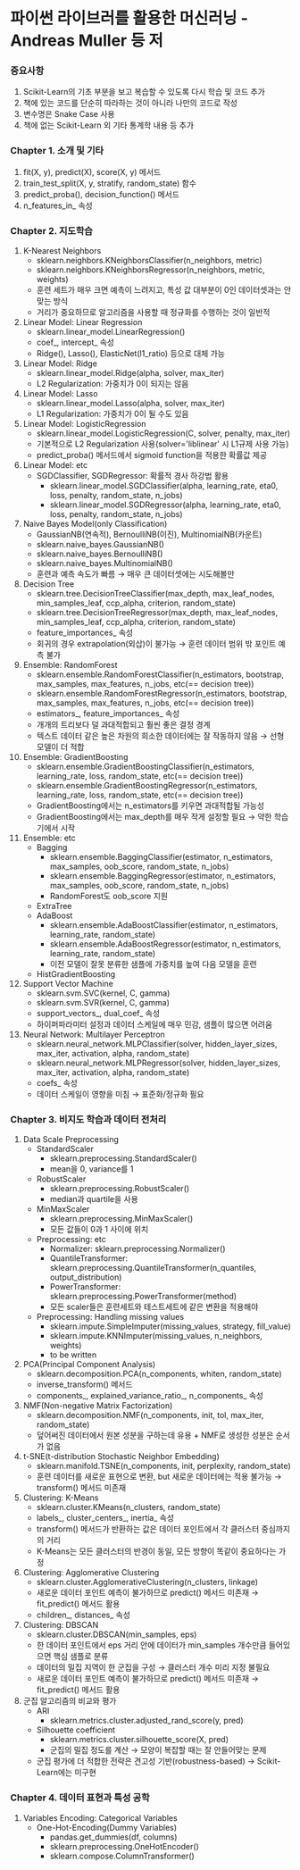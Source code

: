 # 파이썬 라이브러를 활용한 머신러닝 - Andreas Muller 등 저
### 중요사항
1. Scikit-Learn의 기초 부분을 보고 복습할 수 있도록 다시 학습 및 코드 추가
2. 책에 있는 코드를 단순히 따라하는 것이 아니라 나만의 코드로 작성
3. 변수명은 Snake Case 사용
4. 책에 없는 Scikit-Learn 외 기타 통계학 내용 등 추가

### Chapter 1. 소개 및 기타
1. fit(X, y), predict(X), score(X, y) 메서드
2. train_test_split(X, y, stratify, random_state) 함수
3. predict_proba(), decision_function() 메서드
4. n_features_in_ 속성

### Chapter 2. 지도학습
1. K-Nearest Neighbors
    - sklearn.neighbors.KNeighborsClassifier(n_neighbors, metric)
    - sklearn.neighbors.KNeighborsRegressor(n_neighbors, metric, weights)
    - 훈련 세트가 매우 크면 예측이 느려지고, 특성 값 대부분이 0인 데이터셋과는 안 맞는 방식
    - 거리가 중요하므로 알고리즘을 사용할 때 정규화를 수행하는 것이 일반적
2. Linear Model: Linear Regression
    - sklearn.linear_model.LinearRegression()
    - coef_, intercept_ 속성
    - Ridge(), Lasso(), ElasticNet(l1_ratio) 등으로 대체 가능
3. Linear Model: Ridge
    - sklearn.linear_model.Ridge(alpha, solver, max_iter)
    - L2 Regularization: 가중치가 0이 되지는 않음
4. Linear Model: Lasso
    - sklearn.linear_model.Lasso(alpha, solver, max_iter)
    - L1 Regularization: 가중치가 0이 될 수도 있음
5. Linear Model: LogisticRegression
    - sklearn.linear_model.LogisticRegression(C, solver, penalty, max_iter)
    - 기본적으로 L2 Regularization 사용(solver='liblinear' 시 L1규제 사용 가능)
    - predict_proba() 메서드에서 sigmoid function을 적용한 확률값 제공
6. Linear Model: etc
    - SGDClassifier, SGDRegressor: 확률적 경사 하강법 활용
        - sklearn.linear_model.SGDClassifier(alpha, learning_rate, eta0, loss, penalty, random_state, n_jobs)
        - sklearn.linear_model.SGDRegressor(alpha, learning_rate, eta0, loss, penalty, random_state, n_jobs)
7. Naive Bayes Model(only Classification)
    - GaussianNB(연속적), BernoulliNB(이진), MultinomialNB(카운트)
    - sklearn.naive_bayes.GaussianNB()
    - sklearn.naive_bayes.BernoulliNB()
    - sklearn.naive_bayes.MultinomialNB()
    - 훈련과 예측 속도가 빠름 → 매우 큰 데이터셋에는 시도해볼만
8. Decision Tree
    - sklearn.tree.DecisionTreeClassifier(max_depth, max_leaf_nodes, min_samples_leaf, ccp_alpha, criterion, random_state)
    - sklearn.tree.DecisionTreeRegressor(max_depth, max_leaf_nodes, min_samples_leaf, ccp_alpha, criterion, random_state)
    - feature_importances_ 속성
    - 회귀의 경우 extrapolation(외삽)이 불가능 → 훈련 데이터 범위 밖 포인트 예측 불가
9. Ensemble: RandomForest
    - sklearn.ensemble.RandomForestClassifier(n_estimators, bootstrap, max_samples, max_features, n_jobs, etc(== decision tree))
    - sklearn.ensemble.RandomForestRegressor(n_estimators, bootstrap, max_samples, max_features, n_jobs, etc(== decision tree))
    - estimators_, feature_importances_ 속성
    - 개개의 트리보다 덜 과대적합되고 훨씬 좋은 결정 경계
    - 텍스트 데이터 같은 높은 차원의 희소한 데이터에는 잘 작동하지 않음 → 선형 모델이 더 적합
10. Ensemble: GradientBoosting
    - sklearn.ensemble.GradientBoostingClassifier(n_estimators, learning_rate, loss, random_state, etc(== decision tree))
    - sklearn.ensemble.GradientBoostingRegressor(n_estimators, learning_rate, loss, random_state, etc(== decision tree))
    - GradientBoosting에서는 n_estimators를 키우면 과대적합될 가능성
    - GradientBoosting에서는 max_depth를 매우 작게 설정할 필요 → 약한 학습기에서 시작
11. Ensemble: etc
    - Bagging
        - sklearn.ensemble.BaggingClassifier(estimator, n_estimators, max_samples, oob_score, random_state, n_jobs)
        - sklearn.ensemble.BaggingRegressor(estimator, n_estimators, max_samples, oob_score, random_state, n_jobs)
        - RandomForest도 oob_score 지원
    - ExtraTree
    - AdaBoost
        - sklearn.ensemble.AdaBoostClassifier(estimator, n_estimators, learning_rate, random_state)
        - sklearn.ensemble.AdaBoostRegressor(estimator, n_estimators, learning_rate, random_state)
        - 이전 모델이 잘못 분류한 샘플에 가중치를 높여 다음 모델을 훈련
    - HistGradientBoosting
12. Support Vector Machine
    - sklearn.svm.SVC(kernel, C, gamma)
    - sklearn.svm.SVR(kernel, C, gamma)
    - support_vectors_, dual_coef_ 속성
    - 하이퍼파라미터 설정과 데이터 스케일에 매우 민감, 샘플이 많으면 어려움
13. Neural Network: Multilayer Perceptron
    - sklearn.neural_network.MLPClassifier(solver, hidden_layer_sizes, max_iter, activation, alpha, random_state)
    - sklearn.neural_network.MLPRegressor(solver, hidden_layer_sizes, max_iter, activation, alpha, random_state)
    - coefs_ 속성
    - 데이터 스케일이 영향을 미침 → 표준화/정규화 필요

### Chapter 3. 비지도 학습과 데이터 전처리
1. Data Scale Preprocessing
    - StandardScaler
        - sklearn.preprocessing.StandardScaler()
        - mean을 0, variance를 1
    - RobustScaler
        - sklearn.preprocessing.RobustScaler()
        - median과 quartile을 사용
    - MinMaxScaler
        - sklearn.preprocessing.MinMaxScaler()
        - 모든 값들이 0과 1 사이에 위치
    - Preprocessing: etc
        - Normalizer: sklearn.preprocessing.Normalizer()
        - QuantileTransformer: sklearn.preprocessing.QuantileTransformer(n_quantiles, output_distribution)
        - PowerTransformer: sklearn.preprocessing.PowerTransformer(method)
        - 모든 scaler들은 훈련세트와 테스트세트에 같은 변환을 적용해야
    - Preprocessing: Handling missing values
        - sklearn.impute.SimpleImputer(missing_values, strategy, fill_value)
        - sklearn.impute.KNNImputer(missing_values, n_neighbors, weights)
        - to be written
2. PCA(Principal Component Analysis)
    - sklearn.decomposition.PCA(n_components, whiten, random_state)
    - inverse_transform() 메서드
    - components_, explained_variance_ratio_, n_components_ 속성
3. NMF(Non-negative Matrix Factorization)
    - sklearn.decomposition.NMF(n_components, init, tol, max_iter, random_state)
    - 덮어써진 데이터에서 원본 성분을 구하는데 유용 + NMF로 생성한 성분은 순서가 없음
4. t-SNE(t-distribution Stochastic Neighbor Embedding)
    - sklearn.manifold.TSNE(n_components, init, perplexity, random_state)
    - 훈련 데이터를 새로운 표현으로 변환, but 새로운 데이터에는 적용 불가능 → transform() 메서드 미존재
5. Clustering: K-Means
    - sklearn.cluster.KMeans(n_clusters, random_state)
    - labels_, cluster_centers_, inertia_ 속성
    - transform() 메서드가 반환하는 값은 데이터 포인트에서 각 클러스터 중심까지의 거리
    - K-Means는 모든 클러스터의 반경이 동일, 모든 방향이 똑같이 중요하다는 가정
6. Clustering: Agglomerative Clustering
    - sklearn.cluster.AgglomerativeClustering(n_clusters, linkage)
    - 새로운 데이터 포인트 예측이 불가하므로 predict() 메서드 미존재 → fit_predict() 메서드 활용
    - children_, distances_ 속성
7. Clustering: DBSCAN
    - sklearn.cluster.DBSCAN(min_samples, eps)
    - 한 데이터 포인트에서 eps 거리 안에 데이터가 min_samples 개수만큼 들어있으면 핵심 샘플로 분류
    - 데이터의 밀집 지역이 한 군집을 구성 → 클러스터 개수 미리 지정 불필요
    - 새로운 데이터 포인트 예측이 불가하므로 predict() 메서드 미존재 → fit_predict() 메서드 활용
8. 군집 알고리즘의 비교와 평가
    - ARI
        - sklearn.metrics.cluster.adjusted_rand_score(y, pred)
    - Silhouette coefficient
        - sklearn.metrics.cluster.silhouette_score(X, pred)
        - 군집의 밀집 정도를 계산 → 모양이 복잡할 때는 잘 안들어맞는 문제
    - 군집 평가에 더 적합한 전략은 견고성 기반(robustness-based) → Scikit-Learn에는 미구현

### Chapter 4. 데이터 표현과 특성 공학
1. Variables Encoding: Categorical Variables
    - One-Hot-Encoding(Dummy Variables)
        - pandas.get_dummies(df, columns)
        - sklearn.preprocessing.OneHotEncoder()
        - sklearn.compose.ColumnTransformer()